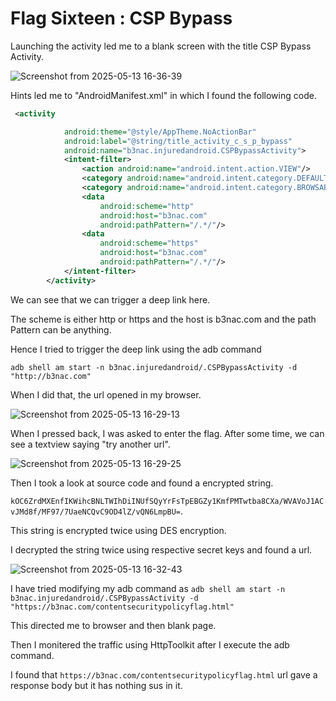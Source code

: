 # Flag Sixteen : CSP Bypass

Launching the activity led me to a blank screen with the title CSP Bypass Activity.

![Screenshot from 2025-05-13 16-36-39](https://github.com/user-attachments/assets/55e3c708-421d-4c42-95b4-1670f75288ee)

Hints led me to "AndroidManifest.xml" in which I found the following code.

```xml
 <activity

            android:theme="@style/AppTheme.NoActionBar"
            android:label="@string/title_activity_c_s_p_bypass"
            android:name="b3nac.injuredandroid.CSPBypassActivity">
            <intent-filter>
                <action android:name="android.intent.action.VIEW"/>
                <category android:name="android.intent.category.DEFAULT"/>
                <category android:name="android.intent.category.BROWSABLE"/>
                <data
                    android:scheme="http"
                    android:host="b3nac.com"
                    android:pathPattern="/.*/"/>
                <data
                    android:scheme="https"
                    android:host="b3nac.com"
                    android:pathPattern="/.*/"/>
            </intent-filter>
        </activity>
```

We can see that we can trigger a deep link here.

The scheme is either http or https and the host is b3nac.com and the path Pattern can be anything.

Hence I tried to trigger the deep link using the adb command 

`adb shell am start -n b3nac.injuredandroid/.CSPBypassActivity -d "http://b3nac.com"`

When I did that, the url opened in my browser.

![Screenshot from 2025-05-13 16-29-13](https://github.com/user-attachments/assets/cb8e7289-7215-4300-a2f3-edd0463f1b6a)

When I pressed back, I was asked to enter the flag. After some time, we can see a textview saying "try another url".

![Screenshot from 2025-05-13 16-29-25](https://github.com/user-attachments/assets/e1fdc61a-9530-4559-a252-83d75d87e99b)

Then I took a look at source code and found a encrypted string.

`kOC6ZrdMXEnfIKWihcBNLTWIhDiINUfSQyYrFsTpEBGZy1KmfPMTwtba8CXa/WVAVoJ1ACvJMd8f/MF97/7UaeNCQvC9OD4lZ/vQN6LmpBU=`.

This string is encrypted twice using DES encryption.

I decrypted the string twice using respective secret keys and found a url.

![Screenshot from 2025-05-13 16-32-43](https://github.com/user-attachments/assets/bca7a620-e06a-44dc-a4bc-768a933994e2)

I have tried modifying my adb command as `adb shell am start -n b3nac.injuredandroid/.CSPBypassActivity -d "https://b3nac.com/contentsecuritypolicyflag.html"`

This directed me to browser and then blank page.

Then I monitered the traffic using HttpToolkit after I execute the adb command.

I found that `https://b3nac.com/contentsecuritypolicyflag.html` url gave a response body but it has nothing sus in it.
